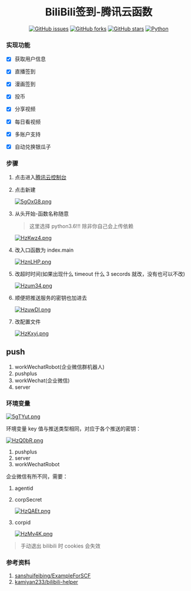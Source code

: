 <div align="center">
<h1>BiliBili签到-腾讯云函数</h1>

[![GitHub issues](https://img.shields.io/github/issues/ICE99125/BiliBili_Checkin?color=red&style=for-the-badge)](https://github.com/ICE99125/BiliBili_Checkin/issues)  [![GitHub forks](https://img.shields.io/github/forks/ICE99125/BiliBili_Checkin?style=for-the-badge)](https://github.com/ICE99125/BiliBili_Checkin/network)  [![GitHub stars](https://img.shields.io/github/stars/ICE99125/BiliBili_Checkin?style=for-the-badge)](https://github.com/ICE99125/BiliBili_Checkin/stargazers)  [![Python](https://img.shields.io/badge/python-3.6%2B-orange?style=for-the-badge)](https://www.python.org/)
</div>


### 实现功能

- [x] 获取用户信息
- [x] 直播签到
- [x] 漫画签到
- [x] 投币
- [x] 分享视频
- [x] 每日看视频
- [x] 多账户支持
- [x] 自动兑换银瓜子


### 步骤

1. 点击进入[腾讯云控制台](https://console.cloud.tencent.com/scf/list?rid=1&ns=default)

2. 点击新建

    [![5gOxG8.png](https://z3.ax1x.com/2021/10/23/5gOxG8.png)](https://imgtu.com/i/5gOxG8)
    
3. 从头开始-函数名称随意

    > 这里选择 python3.6!!! 除非你自己会上传依赖

    [![HzKwz4.png](https://s4.ax1x.com/2022/02/22/HzKwz4.png)](https://imgtu.com/i/HzKwz4)

4. 改入口函数为 index.main

    [![HznLHP.png](https://s4.ax1x.com/2022/02/22/HznLHP.png)](https://imgtu.com/i/HznLHP)
    
5. 改超时时间(如果出现什么 timeout 什么 3 secords 就改，没有也可以不改)

    [![Hzum34.png](https://s4.ax1x.com/2022/02/22/Hzum34.png)](https://imgtu.com/i/Hzum34)

6. 顺便把推送服务的密钥也加进去

    [![HzuwDI.png](https://s4.ax1x.com/2022/02/22/HzuwDI.png)](https://imgtu.com/i/HzuwDI)

7. 改配置文件

    [![HzKxyj.png](https://s4.ax1x.com/2022/02/22/HzKxyj.png)](https://imgtu.com/i/HzKxyj)

## push

1. workWechatRobot(企业微信群机器人)
2. pushplus
3. workWechat(企业微信)
4. server

### 环境变量

[![5gTYut.png](https://z3.ax1x.com/2021/10/23/5gTYut.png)](https://imgtu.com/i/5gTYut)

环境变量 key 值与推送类型相同，对应于各个推送的密钥：

[![HzQ0bR.png](https://s4.ax1x.com/2022/02/22/HzQ0bR.png)](https://imgtu.com/i/HzQ0bR)

1. pushplus
2. server
3. workWechatRobot

企业微信有所不同，需要：

1. agentid

2. corpSecret

   [![HzQAEt.png](https://s4.ax1x.com/2022/02/22/HzQAEt.png)](https://imgtu.com/i/HzQAEt)

3. corpid

   [![HzMv4K.png](https://s4.ax1x.com/2022/02/22/HzMv4K.png)](https://imgtu.com/i/HzMv4K)

> 手动退出 bilibili 时 cookies 会失效

### 参考资料
1. [sanshuifeibing/ExampleForSCF](https://github.com/sanshuifeibing/ExampleForSCF)
2. [kamiyan233/bilibili-helper](https://github.com/kamiyan233/bilibili-helper)
